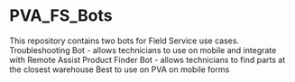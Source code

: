 # PVA_FS_Bots
This repository contains two bots for Field Service use cases. 
Troubleshooting Bot - allows technicians to use on mobile and integrate with Remote Assist
Product Finder Bot - allows technicians to find parts at the closest warehouse 
Best to use on PVA on mobile forms 
